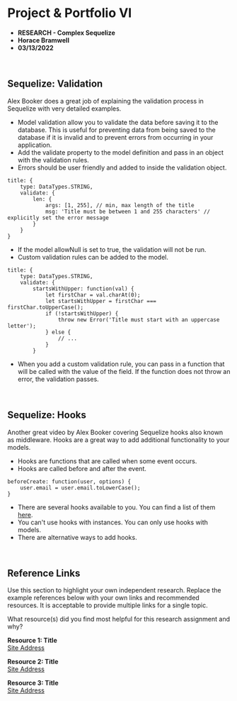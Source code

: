 # Project & Portfolio VI

- **RESEARCH - Complex Sequelize**
- **Horace Bramwell**
- **03/13/2022**

<br>

## Sequelize: Validation

Alex Booker does a great job of explaining the validation process in Sequelize with very detailed examples.

- Model validation allow you to validate the data before saving it to the database. This is useful for preventing data from being saved to the database if it is invalid and to prevent errors from occurring in your application.
- Add the validate property to the model definition and pass in an object with the validation rules.
- Errors should be user friendly and added to inside the validation object.

```
title: {
    type: DataTypes.STRING,
    validate: {
        len: {
            args: [1, 255], // min, max length of the title
            msg: 'Title must be between 1 and 255 characters' // explicitly set the error message
        }
    }
}
```

- If the model allowNull is set to true, the validation will not be run.
- Custom validation rules can be added to the model.

```
title: {
    type: DataTypes.STRING,
    validate: {
        startsWithUpper: function(val) {
            let firstChar = val.charAt(0);
            let startsWithUpper = firstChar === firstChar.toUpperCase();
            if (!startsWithUpper) {
                throw new Error('Title must start with an uppercase letter');
            } else {
                // ...
            }
        }
```

* When you add a custom validation rule, you can pass in a function that will be called with the value of the field. If the function does not throw an error, the validation passes.

<br>

## Sequelize: Hooks

Another great video by Alex Booker covering Sequelize hooks also known as middleware. Hooks are a great way to add additional functionality to your models.

* Hooks are functions that are called when some event occurs.
* Hooks are called before and after the event.

```
beforeCreate: function(user, options) {
    user.email = user.email.toLowerCase();
}
```

* There are several hooks available to you. You can find a list of them [here](https://sequelize.org/master/manual/hooks.html).
* You can't use hooks with instances. You can only use hooks with models.
* There are alternative ways to add hooks. 




<br>

## Reference Links

Use this section to highlight your own independent research. Replace the example references below with your own links and recommended resources. It is acceptable to provide multiple links for a single topic.

What resource(s) did you find most helpful for this research assignment and why?

**Resource 1: Title**  
[Site Address](https://www.someaddress.com/full/url/)

**Resource 2: Title**  
[Site Address](https://www.someaddress.com/full/url/)

**Resource 3: Title**  
[Site Address](https://www.someaddress.com/full/url/)
